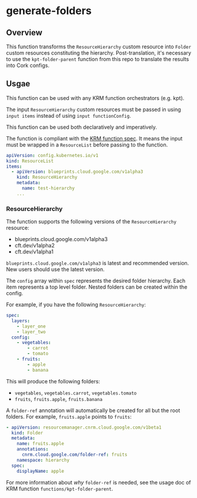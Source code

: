 # generate-folders

## Overview

This function transforms the `ResourceHierarchy` custom resource into `Folder`
custom resources constituting the hierarchy. Post-translation, it's necessary to
use the `kpt-folder-parent` function from this repo to translate the results
into Cork configs.

## Usgae

This function can be used with any KRM function orchestrators (e.g. kpt).

The input `ResourceHierarchy` custom resources must be passed in
using `input items` instead of using `input functionConfig`.

This function can be used both declaratively and imperatively.

The function is compliant with the [KRM function spec]. It means the input must
be wrapped in a `ResourceList` before passing to the function.

```yaml
apiVersion: config.kubernetes.io/v1
kind: ResourceList
items:
  - apiVersion: blueprints.cloud.google.com/v1alpha3
    kind: ResourceHierarchy
    metadata:
      name: test-hierarchy
    ...
```

### ResourceHierarchy

The function supports the following versions of the `ResourceHierarchy`
resource:

- blueprints.cloud.google.com/v1alpha3
- cft.dev/v1alpha2
- cft.dev/v1alpha1

`blueprints.cloud.google.com/v1alpha3` is latest and recommended version. New
users should use the latest version.

The `config` array within `spec` represents the desired folder hierarchy. Each
item represents a top level folder. Nested folders can be created within the
config.

For example, if you have the following `ResourceHierarchy`:

```yaml
spec:
  layers:
    - layer_one
    - layer_two
  config:
    - vegetables:
        - carrot
        - tomato
    - fruits:
        - apple
        - banana
```

This will produce the following folders:

- `vegetables`, `vegetables.carrot`, `vegetables.tomato`
- `fruits`, `fruits.apple`, `fruits.banana`

A `folder-ref` annotation will automatically be created for all but the root
folders. For example, `fruits.apple` points to `fruits`:

```yaml
- apiVersion: resourcemanager.cnrm.cloud.google.com/v1beta1
  kind: Folder
  metadata:
    name: fruits.apple
    annotations:
      cnrm.cloud.google.com/folder-ref: fruits
    namespace: hierarchy
  spec:
    displayName: apple
```

For more information about _why_ `folder-ref` is needed, see the usage doc of
KRM function `functions/kpt-folder-parent`.

[KRM function spec]: https://kpt.dev/book/05-developing-functions/01-functions-specification
